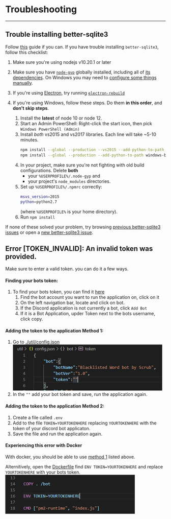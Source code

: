 # Troubleshooting
---
## Trouble installing better-sqlite3
Follow [this](https://github.com/JoshuaWise/better-sqlite3/blob/master/docs/troubleshooting.md) guide if you can.
If you have trouble installing `better-sqlite3`, follow this checklist:

1. Make sure you're using nodejs v10.20.1 or later

2. Make sure you have [`node-gyp`](https://github.com/nodejs/node-gyp#installation) globally installed, including all of [its dependencies](https://github.com/nodejs/node-gyp#on-unix). On Windows you may need to [configure some things manually](https://github.com/nodejs/node-gyp#on-windows).

3. If you're using [Electron](https://github.com/electron/electron), try running [`electron-rebuild`](https://www.npmjs.com/package/electron-rebuild)

4. If you're using Windows, follow these steps. Do them **in this order**, and **don't skip steps**.

    1. Install the **latest** of node 10 or node 12.
    2. Start an Admin PowerShell: Right-click the start icon, then pick `Windows PowerShell (Admin)`
    3. Install *both* vs2015 and vs2017 libraries. Each line will take ~5-10 minutes.
       ```sh
       npm install --global --production --vs2015 --add-python-to-path windows-build-tools
       npm install --global --production --add-python-to-path windows-build-tools node-gyp
       ```
    4. In your project, make sure you're not fighting with old build configurations. Delete **both**
       * your `%USERPROFILE%/.node-gyp` and
       * your project's `node_modules` directories.
    5. Set up `%USERPROFILE%/.npmrc` correctly:
       ```sh
       msvs_version=2015
       python=python2.7
       ```
       (where `%USERPROFILE%` is your home directory).
    6. Run `npm install`

If none of these solved your problem, try browsing [previous better-sqlite3 issues](https://github.com/JoshuaWise/better-sqlite3/issues?q=is%3Aissue) or open a [new better-sqlite3 issue](https://github.com/JoshuaWise/better-sqlite3/issues/new).

## Error [TOKEN_INVALID]: An invalid token was provided.
Make sure to enter a valid token. you can do it a few ways.
#### Finding your bots token:
1. To find your bots token, you can find it [here](https://discord.com/developers/applications)
    1. Find the bot account you want to run the application on, click on it
    1. On the left navigation bar, locate and click on bot.
    1. If the Discord application is not currently a bot, click `Add Bot`
    1. If it is a Bot Application, upder Token next to the bots username, click copy.
#### Adding the token to the application Method 1:
1. Go to [./util/config.json](../util/config.json)
![Token-Location](./images/configTokenLocation.png)
1. In the `""` add your bot token and save, run the application again.

#### Adding the token to the application Method 2:
1. Create a file called `.env`
1. Add to the file `TOKEN=YOURTOKENHERE` replacing `YOURTOKENHERE` with the token of your discord bot applicaton.
1. Save the file and run the application again.

#### Experiencing this error with Docker
With docker, you should be able to use [method 1](#Adding-the-token-to-the-application-Method-1:) listed above.

Alternitively, open the [Dockerfile](../Dockerfile) find `ENV TOKEN=YOURTOKENHERE` and replace `YOURTOKENHERE` with your bots token.
![Token-Location](./images/dockerfileTokenLocation.png)



